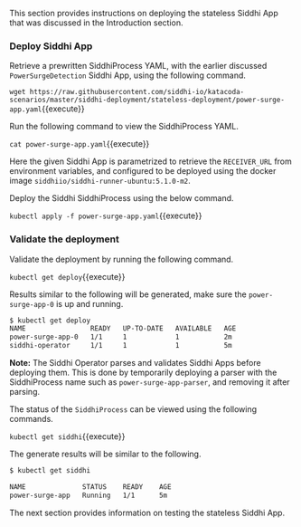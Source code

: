 This section provides instructions on deploying the stateless Siddhi App that was discussed in the Introduction section.

### Deploy Siddhi App

Retrieve a prewritten SiddhiProcess YAML, with the earlier discussed `PowerSurgeDetection` Siddhi App, using the following command.

`wget https://raw.githubusercontent.com/siddhi-io/katacoda-scenarios/master/siddhi-deployment/stateless-deployment/power-surge-app.yaml`{{execute}}

Run the following command to view the SiddhiProcess YAML.

`cat power-surge-app.yaml`{{execute}}

Here the given Siddhi App is parametrized to retrieve the `RECEIVER_URL` from environment variables, and configured to be deployed using the docker image `siddhiio/siddhi-runner-ubuntu:5.1.0-m2`.

Deploy the Siddhi SiddhiProcess using the below command.

`kubectl apply -f power-surge-app.yaml`{{execute}}

### Validate the deployment

Validate the deployment by running the following command.

`kubectl get deploy`{{execute}}

Results similar to the following will be generated, make sure the `power-surge-app-0` is up and running. 

```sh
$ kubectl get deploy
NAME                READY   UP-TO-DATE   AVAILABLE   AGE
power-surge-app-0   1/1     1            1           2m
siddhi-operator     1/1     1            1           5m
```

**Note:** The Siddhi Operator parses and validates Siddhi Apps before deploying them. This is done by temporarily deploying a parser with the SiddhiProcess name such as `power-surge-app-parser`, and removing it after parsing.

The status of the `SiddhiProcess` can be viewed using the following commands.

`kubectl get siddhi`{{execute}}

The generate results will be similar to the following. 

```sh
$ kubectl get siddhi

NAME              STATUS    READY    AGE
power-surge-app   Running   1/1      5m
```

The next section provides information on testing the stateless Siddhi App.
